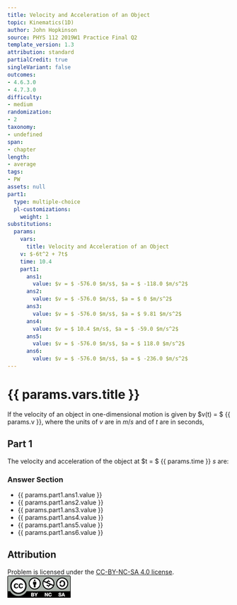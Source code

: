 ```yaml
---
title: Velocity and Acceleration of an Object
topic: Kinematics(1D)
author: John Hopkinson
source: PHYS 112 2019W1 Practice Final Q2
template_version: 1.3
attribution: standard
partialCredit: true
singleVariant: false
outcomes:
- 4.6.3.0
- 4.7.3.0
difficulty:
- medium
randomization:
- 2
taxonomy:
- undefined
span:
- chapter
length:
- average
tags:
- PW
assets: null
part1:
  type: multiple-choice
  pl-customizations:
    weight: 1
substitutions:
  params:
    vars:
      title: Velocity and Acceleration of an Object
    v: $-6t^2 + 7t$
    time: 10.4
    part1:
      ans1:
        value: $v = $ -576.0 $m/s$, $a = $ -118.0 $m/s^2$
      ans2:
        value: $v = $ -576.0 $m/s$, $a = $ 0 $m/s^2$
      ans3:
        value: $v = $ -576.0 $m/s$, $a = $ 9.81 $m/s^2$
      ans4:
        value: $v = $ 10.4 $m/s$, $a = $ -59.0 $m/s^2$
      ans5:
        value: $v = $ -576.0 $m/s$, $a = $ 118.0 $m/s^2$
      ans6:
        value: $v = $ -576.0 $m/s$, $a = $ -236.0 $m/s^2$
---
```

# {{ params.vars.title }}
If the velocity of an object in one-dimensional motion is given by $v(t) = $ {{ params.v }}, where the units of $v$ are in $m/s$ and of $t$ are in seconds,

## Part 1

The velocity and acceleration of the object at $t = $ {{ params.time }} $s$ are:

### Answer Section

- {{ params.part1.ans1.value }}
- {{ params.part1.ans2.value }}
- {{ params.part1.ans3.value }}
- {{ params.part1.ans4.value }}
- {{ params.part1.ans5.value }}
- {{ params.part1.ans6.value }}

## Attribution

Problem is licensed under the [CC-BY-NC-SA 4.0 license](https://creativecommons.org/licenses/by-nc-sa/4.0/).<br> ![The Creative Commons 4.0 license requiring attribution-BY, non-commercial-NC, and share-alike-SA license.](https://raw.githubusercontent.com/firasm/bits/master/by-nc-sa.png)